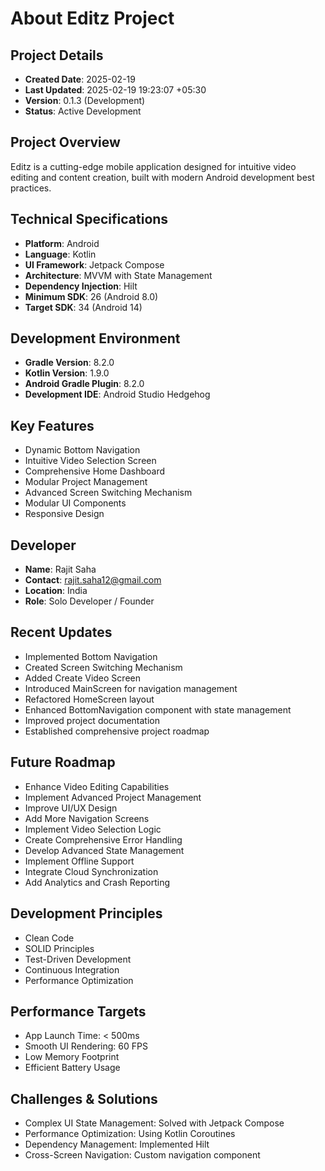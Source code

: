 # About Editz Project

## Project Details
- **Created Date**: 2025-02-19
- **Last Updated**: 2025-02-19 19:23:07 +05:30
- **Version**: 0.1.3 (Development)
- **Status**: Active Development

## Project Overview
Editz is a cutting-edge mobile application designed for intuitive video editing and content creation, built with modern Android development best practices.

## Technical Specifications
- **Platform**: Android
- **Language**: Kotlin
- **UI Framework**: Jetpack Compose
- **Architecture**: MVVM with State Management
- **Dependency Injection**: Hilt
- **Minimum SDK**: 26 (Android 8.0)
- **Target SDK**: 34 (Android 14)

## Development Environment
- **Gradle Version**: 8.2.0
- **Kotlin Version**: 1.9.0
- **Android Gradle Plugin**: 8.2.0
- **Development IDE**: Android Studio Hedgehog

## Key Features
- Dynamic Bottom Navigation
- Intuitive Video Selection Screen
- Comprehensive Home Dashboard
- Modular Project Management
- Advanced Screen Switching Mechanism
- Modular UI Components
- Responsive Design

## Developer
- **Name**: Rajit Saha
- **Contact**: rajit.saha12@gmail.com
- **Location**: India
- **Role**: Solo Developer / Founder

## Recent Updates
- Implemented Bottom Navigation
- Created Screen Switching Mechanism
- Added Create Video Screen
- Introduced MainScreen for navigation management
- Refactored HomeScreen layout
- Enhanced BottomNavigation component with state management
- Improved project documentation
- Established comprehensive project roadmap

## Future Roadmap
- Enhance Video Editing Capabilities
- Implement Advanced Project Management
- Improve UI/UX Design
- Add More Navigation Screens
- Implement Video Selection Logic
- Create Comprehensive Error Handling
- Develop Advanced State Management
- Implement Offline Support
- Integrate Cloud Synchronization
- Add Analytics and Crash Reporting

## Development Principles
- Clean Code
- SOLID Principles
- Test-Driven Development
- Continuous Integration
- Performance Optimization

## Performance Targets
- App Launch Time: < 500ms
- Smooth UI Rendering: 60 FPS
- Low Memory Footprint
- Efficient Battery Usage

## Challenges & Solutions
- Complex UI State Management: Solved with Jetpack Compose
- Performance Optimization: Using Kotlin Coroutines
- Dependency Management: Implemented Hilt
- Cross-Screen Navigation: Custom navigation component
